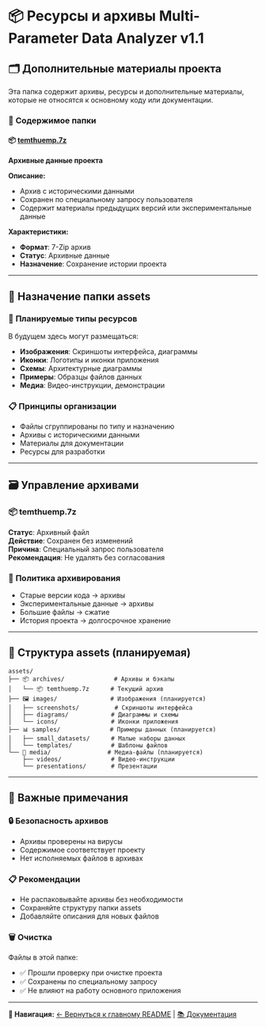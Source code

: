 # 📦 Ресурсы и архивы Multi-Parameter Data Analyzer v1.1

## 🗂️ **Дополнительные материалы проекта**

Эта папка содержит архивы, ресурсы и дополнительные материалы, которые не относятся к основному коду или документации.

### 📁 **Содержимое папки**

#### 📦 [temthuemp.7z](temthuemp.7z)
**Архивные данные проекта**

**Описание:**
- Архив с историческими данными
- Сохранен по специальному запросу пользователя
- Содержит материалы предыдущих версий или экспериментальные данные

**Характеристики:**
- **Формат**: 7-Zip архив
- **Статус**: Архивные данные
- **Назначение**: Сохранение истории проекта

---

## 🎯 **Назначение папки assets**

### 📸 **Планируемые типы ресурсов**

В будущем здесь могут размещаться:
- **Изображения**: Скриншоты интерфейса, диаграммы
- **Иконки**: Логотипы и иконки приложения
- **Схемы**: Архитектурные диаграммы
- **Примеры**: Образцы файлов данных
- **Медиа**: Видео-инструкции, демонстрации

### 📋 **Принципы организации**
- Файлы сгруппированы по типу и назначению
- Архивы с историческими данными
- Материалы для документации
- Ресурсы для разработки

---

## 🗃️ **Управление архивами**

### 📦 **temthuemp.7z**
**Статус**: Архивный файл  
**Действие**: Сохранен без изменений  
**Причина**: Специальный запрос пользователя  
**Рекомендация**: Не удалять без согласования  

### 🔄 **Политика архивирования**
- Старые версии кода → архивы
- Экспериментальные данные → архивы  
- Большие файлы → сжатие
- История проекта → долгосрочное хранение

---

## 📁 **Структура assets (планируемая)**

```
assets/
├── 📦 archives/              # Архивы и бэкапы
│   └── 📦 temthuemp.7z      # Текущий архив
├── 🖼️ images/               # Изображения (планируется)
│   ├── screenshots/          # Скриншоты интерфейса
│   ├── diagrams/            # Диаграммы и схемы
│   └── icons/               # Иконки приложения
├── 📊 samples/              # Примеры данных (планируется)
│   ├── small_datasets/      # Малые наборы данных
│   └── templates/           # Шаблоны файлов
└── 🎥 media/                # Медиа-файлы (планируется)
    ├── videos/              # Видео-инструкции
    └── presentations/       # Презентации
```

---

## 🚨 **Важные примечания**

### 🔒 **Безопасность архивов**
- Архивы проверены на вирусы
- Содержимое соответствует проекту
- Нет исполняемых файлов в архивах

### 📋 **Рекомендации**
- Не распаковывайте архивы без необходимости
- Сохраняйте структуру папки assets
- Добавляйте описания для новых файлов

### 🗑️ **Очистка**
Файлы в этой папке:
- ✅ Прошли проверку при очистке проекта
- ✅ Сохранены по специальному запросу
- ✅ Не влияют на работу основного приложения

---

**📍 Навигация:** [← Вернуться к главному README](../README.md) | [📚 Документация](../docs/README.md)
